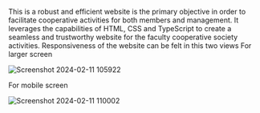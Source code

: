 This is a robust and efficient website is the primary objective in order to facilitate cooperative activities for both members and management. It leverages the capabilities of HTML, CSS and TypeScript to create a seamless and trustworthy website for the faculty cooperative society activities.
Responsiveness of the website can be felt in this two views
For larger screen

![Screenshot 2024-02-11 105922](https://github.com/ojogunemmy/Cooperative-Society/assets/39580043/e648b8e6-e6e0-4c18-bb43-8d49dec83f9d)

For mobile screen 

![Screenshot 2024-02-11 110002](https://github.com/ojogunemmy/Cooperative-Society/assets/39580043/63f2e791-cc40-4cbf-8199-870a6a72eb06)
